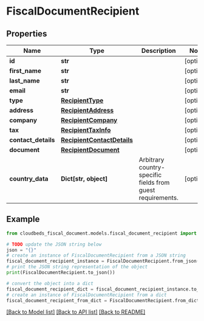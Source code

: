 # FiscalDocumentRecipient


## Properties

Name | Type | Description | Notes
------------ | ------------- | ------------- | -------------
**id** | **str** |  | [optional] 
**first_name** | **str** |  | [optional] 
**last_name** | **str** |  | [optional] 
**email** | **str** |  | [optional] 
**type** | [**RecipientType**](RecipientType.md) |  | [optional] 
**address** | [**RecipientAddress**](RecipientAddress.md) |  | [optional] 
**company** | [**RecipientCompany**](RecipientCompany.md) |  | [optional] 
**tax** | [**RecipientTaxInfo**](RecipientTaxInfo.md) |  | [optional] 
**contact_details** | [**RecipientContactDetails**](RecipientContactDetails.md) |  | [optional] 
**document** | [**RecipientDocument**](RecipientDocument.md) |  | [optional] 
**country_data** | **Dict[str, object]** | Arbitrary country-specific fields from guest requirements.  | [optional] 

## Example

```python
from cloudbeds_fiscal_document.models.fiscal_document_recipient import FiscalDocumentRecipient

# TODO update the JSON string below
json = "{}"
# create an instance of FiscalDocumentRecipient from a JSON string
fiscal_document_recipient_instance = FiscalDocumentRecipient.from_json(json)
# print the JSON string representation of the object
print(FiscalDocumentRecipient.to_json())

# convert the object into a dict
fiscal_document_recipient_dict = fiscal_document_recipient_instance.to_dict()
# create an instance of FiscalDocumentRecipient from a dict
fiscal_document_recipient_from_dict = FiscalDocumentRecipient.from_dict(fiscal_document_recipient_dict)
```
[[Back to Model list]](../README.md#documentation-for-models) [[Back to API list]](../README.md#documentation-for-api-endpoints) [[Back to README]](../README.md)



